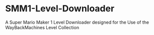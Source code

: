 # SMM1-Level-Downloader
A Super Mario Maker 1 Level Downloader designed for the Use of the WayBackMachines Level Collection
